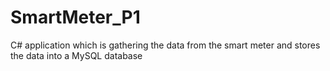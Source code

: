 # SmartMeter_P1
C# application which is gathering the data from the smart meter and stores the data into a MySQL database

